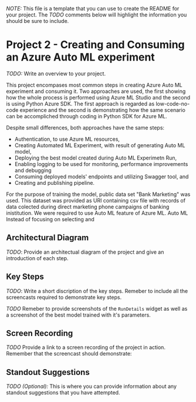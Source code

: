*NOTE:* This file is a template that you can use to create the README for your project. The *TODO* comments below will highlight the information you should be sure to include.

<!-- #region -->
#  Project 2 - Creating and Consuming an Azure Auto ML experiment

*TODO:* Write an overview to your project.

This project encompases most common steps in creating Azure Auto ML experiment and consuming it. Two approaches are used, the first showing how the whole process is performed using Azure ML Studio and the second is using Python Azure SDK. The first approach is regarded as low-code-no-code experience and the second is demonstrating how the same scenario can be accompliched through coding in Python SDK for Azure ML.

Despite small differences, both approaches have the same steps:

- Authentication, to use Azure ML resources,
- Creating Automated ML Experiment, with result of generating Auto ML model,
- Deploying the best model created during Auto ML Experimetn Run,
- Enabling logging to be used for monitoring, performance improvements and debugging
- Consuming deployed models' endpoints and utilizing Swagger tool, and
- Creating and publishing pipeline.

For the purpose of training the model, public data set "Bank Marketing" was used. This dataset was provided as URI containing csv file with records of data colected during direct marketing phone campaigns of banking inistitution. We were required to use Auto ML feature of Azure ML. Auto ML Instead of focusing on selecting and 


## Architectural Diagram
*TODO*: Provide an architectual diagram of the project and give an introduction of each step.

## Key Steps
*TODO*: Write a short discription of the key steps. Remeber to include all the screencasts required to demonstrate key steps. 

*TODO* Remeber to provide screenshots of the `RunDetails` widget as well as a screenshot of the best model trained with it's parameters.

## Screen Recording
*TODO* Provide a link to a screen recording of the project in action. Remember that the screencast should demonstrate:

## Standout Suggestions
*TODO (Optional):* This is where you can provide information about any standout suggestions that you have attempted.
<!-- #endregion -->
